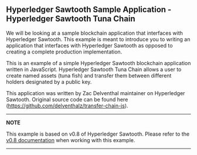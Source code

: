 ## Hyperledger Sawtooth Sample Application - Hyperledger Sawtooth Tuna Chain

We will be looking at a sample blockchain application that interfaces with Hyperledger Sawtooth. This example is meant to introduce you to writing an application that interfaces with Hyperledger Sawtooth as opposed to creating a complete production implementation.

This is an example of a simple Hyperledger Sawtooth blockchain application written in JavaScript. Hyperledger Sawtooth Tuna Chain allows a user to create named assets (tuna fish) and transfer them between different holders designated by a public key.

This application was written by Zac Delventhal maintainer on Hyperledger Sawtooth. Original source code can be found here (https://github.com/delventhalz/transfer-chain-js).

---
**NOTE**

This example is based on v0.8 of Hyperledger Sawtooth. Please refer to the [v0.8 documentation](https://sawtooth.hyperledger.org/docs/core/releases/0.8/) when working with this example.

---
